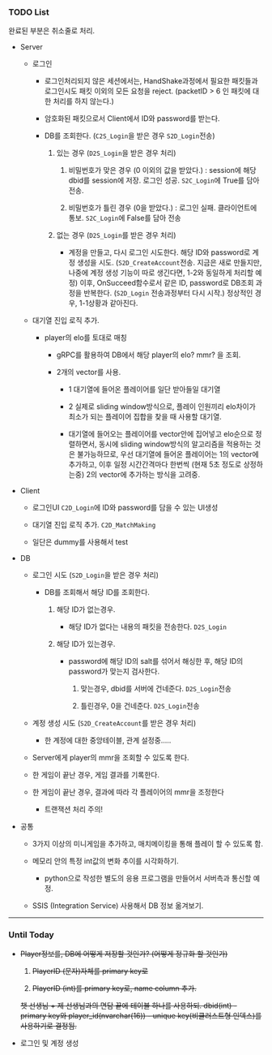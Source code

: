 ### TODO List

완료된 부분은 취소줄로 처리.

- Server
  
  - 로그인
    
    - 로그인처리되지 않은 세션에서는, HandShake과정에서 필요한 패킷들과 로그인시도 패킷 이외의 모든 요청을 reject. (packetID > 6 인 패킷에 대한 처리를 하지 않는다.)
    
    - 암호화된 패킷으로서 Client에서 ID와 password를 받는다.
    
    - DB를 조회한다. (`C2S_Login`을 받은 경우 `S2D_Login`전송)
      
      1. 있는 경우 (`D2S_Login`을 받은 경우 처리)
         
         1. 비밀번호가 맞은 경우 (0 이외의 값을 받았다.) : session에 해당 dbid를 session에 저장. 로그인 성공. `S2C_Login`에 True를 담아 전송.
         
         2. 비밀번호가 틀린 경우 (0을 받았다.) : 로그인 실패. 클라이언트에 통보. `S2C_Login`에 False를 담아 전송
      
      2. 없는 경우 (`D2S_Login`를 받은 경우 처리)
         
         - 계정을 만들고, 다시 로그인 시도한다. 
           해당 ID와 password로 계정 생성을 시도. (`S2D_CreateAccount`전송. 지금은 새로 만들지만, 나중에 계정 생성 기능이 따로 생긴다면, 1-2와 동일하게 처리할 예정)
           이후, OnSucceed함수로서 같은 ID, password로 DB조회 과정을 반복한다. (`S2D_Login` 전송과정부터 다시 시작.)
           정상적인 경우, 1-1상황과 같아진다.
  
  - 대기열 진입 로직 추가.
    
    - player의 elo를 토대로 매칭
      
      - gRPC를 활용하여 DB에서 해당 player의 elo? mmr? 을 조회.
      
      - 2개의 vector를 사용.
        
        - 1 대기열에 들어온 플레이어를 일단 받아들일 대기열
        
        - 2 실제로 sliding window방식으로, 플레이 인원끼리 elo차이가 최소가 되는 플레이어 집합을 찾을 때 사용할 대기열.
        
        - 대기열에 들어오는 플레이어를 vector안에 집어넣고 elo순으로 정렬하면서, 동시에 sliding window방식의 알고리즘을 적용하는 것은 불가능하므로, 우선 대기열에 들어온 플레이어는 1의 vector에 추가하고, 이후 일정 시간간격마다 한번씩 (현재 5초 정도로 상정하는중) 2의 vector에 추가하는 방식을 고려중.

- Client
  
  - 로그인UI `C2D_Login`에 ID와 password를 담을 수 있는 UI생성
  
  - 대기열 진입 로직 추가. `C2D_MatchMaking`
  
  - 일단은 dummy를 사용해서 test

- DB
  
  - 로그인 시도 (`S2D_Login`을 받은 경우 처리)
    
    - DB를 조회해서 해당 ID를 조회한다.
      
      1. 해당 ID가 없는경우.
         
         - 해당 ID가 없다는 내용의 패킷을 전송한다. `D2S_Login`
      
      2. 해당 ID가 있는경우.
         
         - password에 해당 ID의 salt를 섞어서 해싱한 후, 해당 ID의 password가 맞는지 검사한다.
           
           1. 맞는경우, dbid를 서버에 건네준다. `D2S_Login`전송
           
           2. 틀린경우, 0을 건네준다. `D2S_Login`전송
  
  - 계정 생성 시도 (`S2D_CreateAccount`를 받은 경우 처리)
    
    - 한 계정에 대한 중앙테이블, 관계 설정중.....
  
  - Server에게 player의 mmr을 조회할 수 있도록 한다.
  
  - 한 게임이 끝난 경우, 게임 결과를 기록한다.
  
  - 한 게임이 끝난 경우, 결과에 따라 각 플레이어의 mmr을 조정한다
    
    - 트랜잭션 처리 주의!

- 공통
  
  - 3가지 이상의 미니게임을 추가하고, 매치메이킹을 통해 플레이 할 수 있도록 함.
  
  - 메모리 안의 특정 int값의 변화 추이를 시각화하기.
    
    - python으로 작성한 별도의 응용 프로그램을 만들어서 서버측과 통신할 예정.
  
  - SSIS (Integration Service) 사용해서 DB 정보 옮겨보기.

---

### Until Today

- ~~Player정보를, DB에 어떻게 저장할 것인가? (어떻게 정규화 할 것인가)~~
  
  1. ~~PlayerID (문자)자체를 primary key로~~
  
  2. ~~PlayerID (int)를 primary key로, name column 추가.~~
  
  ~~챗 선생님 + 제 선생님과의 면담 끝에 테이블 하나를 사용하되.
  dbid(int) - primary key와 player_id(nvarchar(16)) - unique key(비클러스트형 인덱스)를 사용하기로 결정됨.~~

- 로그인 및 계정 생성
